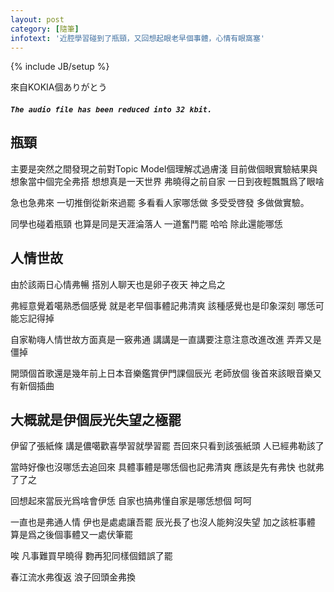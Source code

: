 ```yaml
---
layout: post
category: [隨筆]
infotext: '近腔學習碰到了瓶頸，又回想起眼老早個事體，心情有眼窩塞'
---
```

{% include JB/setup %}

<script src="{{ BASE_PATH }}/assets/audiojs/audio.js"></script>
<script>
  audiojs.events.ready(function() {
    audiojs.createAll();
  });
</script>


來自KOKIA個ありがとう

##### `The audio file has been reduced into 32 kbit.`

<audio src="{{ BASE_PATH }}/files/2014-09-22-瓶頸數學回憶/KOKIA-ありがとう.lite.mp3" preload="none"></audio>

## 瓶頸

主要是突然之間發現之前對Topic Model個理解忒過膚淺 目前做個眼實驗結果與想象當中個完全弗搭 想想真是一天世界 弗曉得之前自家
一日到夜輕飄飄爲了眼啥

急也急弗來 一切推倒從新來過罷 多看看人家哪恁做 多受受啓發 多做做實驗。

同學也碰着瓶頸 也算是同是天涯淪落人 一道奮鬥罷 哈哈 除此還能哪恁

## 人情世故

由於該兩日心情弗暢 搭別人聊天也是卵子夜天 神之烏之

弗經意覺着噶熟悉個感覺 就是老早個事體記弗清爽 該種感覺也是印象深刻 哪恁可能忘記得掉

自家勒嗨人情世故方面真是一竅弗通 講講是一直講要注意注意改進改進 弄弄又是僵掉

開頭個首歌還是幾年前上日本音樂鑑賞伊門課個辰光 老師放個 後首來該眼音樂又有新個插曲

## 大概就是伊個辰光失望之極罷

伊留了張紙條 講是儂噶歡喜學習就學習罷 吾回來只看到該張紙頭 人已經弗勒該了

當時好像也沒哪恁去追回來 具體事體是哪恁個也記弗清爽 應該是先有弗快 也就弗了了之

回想起來當辰光爲啥會伊恁 自家也搞弗懂自家是哪恁想個 呵呵

一直也是弗通人情 伊也是處處讓吾罷 辰光長了也沒人能夠沒失望 加之該桩事體 算是爲之後個事體又一處伏筆罷

唉 凡事難買早曉得 覅再犯同樣個錯誤了罷

春江流水弗復返 浪子回頭金弗換